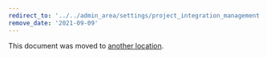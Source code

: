 ```yaml
---
redirect_to: '../../admin_area/settings/project_integration_management.md'
remove_date: '2021-09-09'
---
```


This document was moved to [another location](../../admin_area/settings/project_integration_management.md).

<!-- This redirect file can be deleted after <2021-09-09>. -->
<!-- Before deletion, see: https://docs.gitlab.com/ee/development/documentation/#move-or-rename-a-page -->
